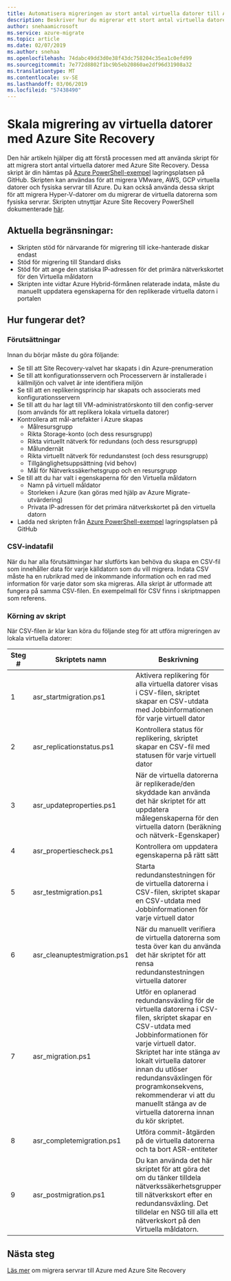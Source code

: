 ```yaml
---
title: Automatisera migreringen av stort antal virtuella datorer till Azure | Microsoft Docs
description: Beskriver hur du migrerar ett stort antal virtuella datorer med Azure Site Recovery med hjälp av skript
author: snehaamicrosoft
ms.service: azure-migrate
ms.topic: article
ms.date: 02/07/2019
ms.author: snehaa
ms.openlocfilehash: 74dabc49dd3d0e38f43dc758204c35ea1c0efd99
ms.sourcegitcommit: 7e772d8802f1bc9b5eb20860ae2df96d31908a32
ms.translationtype: MT
ms.contentlocale: sv-SE
ms.lasthandoff: 03/06/2019
ms.locfileid: "57438490"
---
```

# <a name="scale-migration-of-vms-using-azure-site-recovery"></a>Skala migrering av virtuella datorer med Azure Site Recovery

Den här artikeln hjälper dig att förstå processen med att använda skript för att migrera stort antal virtuella datorer med Azure Site Recovery. Dessa skript är din hämtas på [Azure PowerShell-exempel](https://github.com/Azure/azure-docs-powershell-samples) lagringsplatsen på GitHub. Skripten kan användas för att migrera VMware, AWS, GCP virtuella datorer och fysiska servrar till Azure. Du kan också använda dessa skript för att migrera Hyper-V-datorer om du migrerar de virtuella datorerna som fysiska servrar. Skripten utnyttjar Azure Site Recovery PowerShell dokumenterade [här](https://docs.microsoft.com/azure/site-recovery/vmware-azure-disaster-recovery-powershell).

## <a name="current-limitations"></a>Aktuella begränsningar:
- Skripten stöd för närvarande för migrering till icke-hanterade diskar endast
- Stöd för migrering till Standard disks
- Stöd för att ange den statiska IP-adressen för det primära nätverkskortet för den Virtuella måldatorn
- Skripten inte vidtar Azure Hybrid-förmånen relaterade indata, måste du manuellt uppdatera egenskaperna för den replikerade virtuella datorn i portalen

## <a name="how-does-it-work"></a>Hur fungerar det?

### <a name="prerequisites"></a>Förutsättningar
Innan du börjar måste du göra följande:
- Se till att Site Recovery-valvet har skapats i din Azure-prenumeration
- Se till att konfigurationsservern och Processervern är installerade i källmiljön och valvet är inte identifiera miljön
- Se till att en replikeringsprincip har skapats och associerats med konfigurationsservern
- Se till att du har lagt till VM-administratörskonto till den config-server (som används för att replikera lokala virtuella datorer)
- Kontrollera att mål-artefakter i Azure skapas
    - Målresursgrupp
    - Rikta Storage-konto (och dess resursgrupp)
    - Rikta virtuellt nätverk för redundans (och dess resursgrupp)
    - Målundernät
    - Rikta virtuellt nätverk för redundanstest (och dess resursgrupp)
    - Tillgänglighetsuppsättning (vid behov)
    - Mål för Nätverkssäkerhetsgrupp och en resursgrupp
- Se till att du har valt i egenskaperna för den Virtuella måldatorn
    - Namn på virtuell måldator
    - Storleken i Azure (kan göras med hjälp av Azure Migrate-utvärdering)
    - Privata IP-adressen för det primära nätverkskortet på den virtuella datorn
- Ladda ned skripten från [Azure PowerShell-exempel](https://github.com/Azure/azure-docs-powershell-samples) lagringsplatsen på GitHub

### <a name="csv-input-file"></a>CSV-indatafil
När du har alla förutsättningar har slutförts kan behöva du skapa en CSV-fil som innehåller data för varje källdatorn som du vill migrera. Indata CSV måste ha en rubrikrad med de inkommande information och en rad med information för varje dator som ska migreras. Alla skript är utformade att fungera på samma CSV-filen. En exempelmall för CSV finns i skriptmappen som referens.

### <a name="script-execution"></a>Körning av skript
När CSV-filen är klar kan köra du följande steg för att utföra migreringen av lokala virtuella datorer:

**Steg #** | **Skriptets namn** | **Beskrivning**
--- | --- | ---
1 | asr_startmigration.ps1 | Aktivera replikering för alla virtuella datorer visas i CSV-filen, skriptet skapar en CSV-utdata med Jobbinformationen för varje virtuell dator
2 | asr_replicationstatus.ps1 | Kontrollera status för replikering, skriptet skapar en CSV-fil med statusen för varje virtuell dator
3 | asr_updateproperties.ps1 | När de virtuella datorerna är replikerade/den skyddade kan använda det här skriptet för att uppdatera målegenskaperna för den virtuella datorn (beräkning och nätverk-Egenskaper)
4 | asr_propertiescheck.ps1 | Kontrollera om uppdatera egenskaperna på rätt sätt
5 | asr_testmigration.ps1 |  Starta redundanstestningen för de virtuella datorerna i CSV-filen, skriptet skapar en CSV-utdata med Jobbinformationen för varje virtuell dator
6 | asr_cleanuptestmigration.ps1 | När du manuellt verifiera de virtuella datorerna som testa över kan du använda det här skriptet för att rensa redundanstestningen virtuella datorer
7 | asr_migration.ps1 | Utför en oplanerad redundansväxling för de virtuella datorerna i CSV-filen, skriptet skapar en CSV-utdata med Jobbinformationen för varje virtuell dator. Skriptet har inte stänga av lokalt virtuella datorer innan du utlöser redundansväxlingen för programkonsekvens, rekommenderar vi att du manuellt stänga av de virtuella datorerna innan du kör skriptet.
8 | asr_completemigration.ps1 | Utföra commit-åtgärden på de virtuella datorerna och ta bort ASR-entiteter
9 | asr_postmigration.ps1 | Du kan använda det här skriptet för att göra det om du tänker tilldela nätverkssäkerhetsgrupper till nätverkskort efter en redundansväxling. Det tilldelar en NSG till alla ett nätverkskort på den Virtuella måldatorn.

## <a name="next-steps"></a>Nästa steg

[Läs mer](https://docs.microsoft.com/azure/site-recovery/migrate-tutorial-on-premises-azure) om migrera servrar till Azure med Azure Site Recovery
